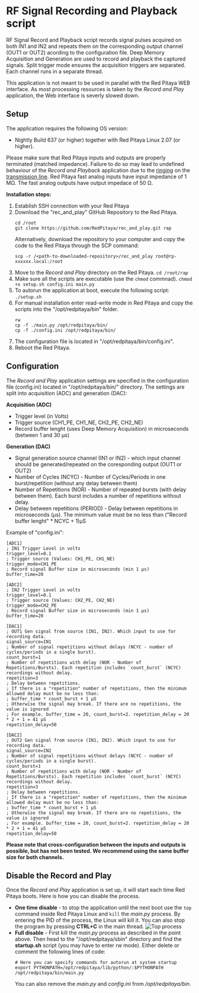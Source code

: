 # RF Signal Recording and Playback script

RF Signal Record and Playback script records signal pulses acquired on both IN1 and IN2 and repeats them on the corresponding output channel (OUT1 or OUT2) acording to the configuration file.
Deep Memory Acquisition and Generation are used to record and playback the captured signals. Split trigger mode ensures the acquisition triggers are separated. Each channel runs in a separate thread.

This application is not meant to be used in parallel with the Red Pitaya WEB interface. As most processing resources is taken by the *Record and Play* application, the Web interface is severly slowed down. 

## Setup

The application requires the following OS version:
- Nightly Build 637 (or higher) together with Red Pitaya Linux 2.07 (or higher).

Please make sure that Red Pitaya inputs and outputs are properly terminated (matched impedance). Failure to do so may lead to undefined behaviour of the *Record and Playback* application due to the [ringing](https://incompliancemag.com/circuit-theory-model-of-ringing-on-a-transmission-line/) on the [transmission line](https://en.wikipedia.org/wiki/Transmission_line).
Red Pitaya fast analog inputs have input impedance of 1 MΩ. The fast analog outputs have output impedace of 50 Ω.

**Installation  steps:**

1. Establish SSH connection with your Red Pitaya
2. Download the "rec_and_play" GitHub Repository to the Red Pitaya.
   ```
   cd /root
   git clone https://github.com/RedPitaya/rec_and_play.git rap
   ```
   Alternatively, download the repository to your computer and copy the code to the Red Pitaya through the SCP command:
   ```
   scp -r /<path-to-downloaded-repository>/rec_and_play root@rp-xxxxxx.local:/root
   ```
3. Move to the *Record and Play* directory on the Red Pitaya.
   ```cd /root/rap```
4. Make sure all the scripts are executable (use the `chmod` commnad).
   ```chmod +x setup.sh config.ini main.py```
5. To autorun the application at boot, execute the following script:
   ```./setup.sh```
6. For manual installation enter read-write mode in Red Pitaya and copy the scripts into the "/opt/redpitaya/bin" folder.
   ```
   rw
   cp -f ./main.py /opt/redpitaya/bin/
   cp -f ./config.ini /opt/redpitaya/bin/
   ```
7. The configuration file is located in "/opt/redpitaya/bin/config.ini".
8. Reboot the Red Pitaya.

## Configuration

The *Record and Play* application settings are specified in the configuration file (config.ini) located in "/opt/redpitaya/bin/" directory.
The settings are split into acquisition (ADC) and generation (DAC):

**Acquisition (ADC)**

- Trigger level (in Volts)
- Trigger source (CH1_PE, CH1_NE, CH2_PE, CH2_NE)
- Record buffer lenght (uses Deep Memory Acquisition) in microseconds (between 1 and 30 µs)

**Generation (DAC)**

- Signal generation source channel (IN1 or IN2) - which input channel should be generated/repeated on the coresponding output (OUT1 or OUT2)
- Number of Cycles (NCYC) - Number of Cycles/Periods in one burst/repetition (without any delay between them)
- Number of Repetitions (NOR) - Number of repeated bursts (with delay between them). Each burst includes a number of repetitions without delay.
- Delay between repetitions (PERIOD) - Delay between repetitions in microseconds (µs). The minimum value must be no less than ("Record buffer lenght" * NCYC + 1)µS

Example of "config.ini":
```
[ADC1]
; IN1 Trigger Level in volts
trigger_level=0.1
; Trigger source (Values: CH1_PE, CH1_NE)
trigger_mode=CH1_PE
; Record signal Buffer size in microseconds (min 1 µs)
buffer_time=20

[ADC2]
; IN2 Trigger Level in volts
trigger_level=0.1
; Trigger source (Values: CH2_PE, CH2_NE)
trigger_mode=CH2_PE
; Record signal Buffer size in microseconds (min 1 µs)
buffer_time=20

[DAC1]
; OUT1 Gen signal from source (IN1, IN2). Which input to use for recording data.
signal_source=IN1
; Number of signal repetitions without delays (NCYC - number of cycles/periods in a single burst).
count_burst=1
; Number of repetitions with delay (NOR - Number of Repetitions/Bursts). Each repetition includes `count_burst` (NCYC) recordings without delay.
repetition=3
; Delay between repetitions.
; If there is a "repetition" number of repetitions, then the minimum allowed delay must be no less than:
; buffer_time * count_burst + 1 µS
; Otherwise the signal may break. If there are no repetitions, the value is ignored
; For example. buffer_time = 20, count_burst=2. repetition_delay = 20 * 2 + 1 = 41 µS
repetition_delay=50

[DAC2]
; OUT2 Gen signal from source (IN1, IN2). Which input to use for recording data.
signal_source=IN2
; Number of signal repetitions without delays (NCYC - number of cycles/periods in a single burst).
count_burst=1
; Number of repetitions with delay (NOR - Number of Repetitions/Bursts). Each repetition includes `count_burst` (NCYC) recordings without delay.
repetition=3
; Delay between repetitions.
; If there is a "repetition" number of repetitions, then the minimum allowed delay must be no less than:
; buffer_time * count_burst + 1 µS
; Otherwise the signal may break. If there are no repetitions, the value is ignored
; For example. buffer_time = 20, count_burst=2. repetition_delay = 20 * 2 + 1 = 41 µS
repetition_delay=50
```
**Please note that cross-configuration between the inputs and outputs is possible, but has not been tested. We recommend using the same buffer size for both channels.**

## Disable the Record and Play

Once the *Record and Play* application is set up, it will start each time Red Pitaya boots. Here is how you can disable the process.

- **One time disable** - to stop the application until the next boot use the `top` command inside Red Pitaya Linux and `kill` the *main.py* process. By entering the PID of the process, the Linux will kill it. You can also stop the program by pressing **CTRL+C** in the main thread.
  ![Top process](./img/Rec_and_play_top_kill.png)
- **Full disable** - First kill the *main.py* process as described in the point above. Then head to the "/opt/redpitaya/sbin" directory and find the **startup.sh** script (you may have to enter *rw* mode). Either delete or comment the following lines of code:
  ```
  # Here you can specify commands for autorun at system startup
  export PYTHONPATH=/opt/redpitaya/lib/python/:$PYTHONPATH
  /opt/redpitaya/bin/main.py
  ```
  You can also remove the *main.py* and *config.ini* from */opt/redpitaya/bin*.



